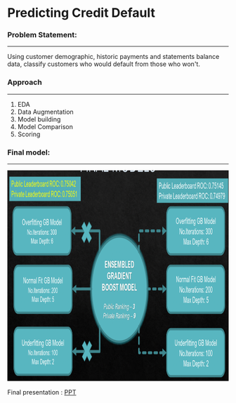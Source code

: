 
# Predicting Credit Default

### Problem Statement: 
<hr>

Using customer demographic, historic payments and statements balance data, classify customers who would default from those who won't. 

### Approach
<hr>

<ol>
  <li> EDA </li>
  <li> Data Augmentation </li>
  <li> Model building </li>
  <li> Model Comparison </li>
  <li> Scoring </li>
</ol>
  

###  Final model:
<hr>

<img src="/Files/final model.png" width="720" height="480" />


Final presentation : <a href = "/Files/Credit Default Prediction DM Project.pdf"> PPT </a>





